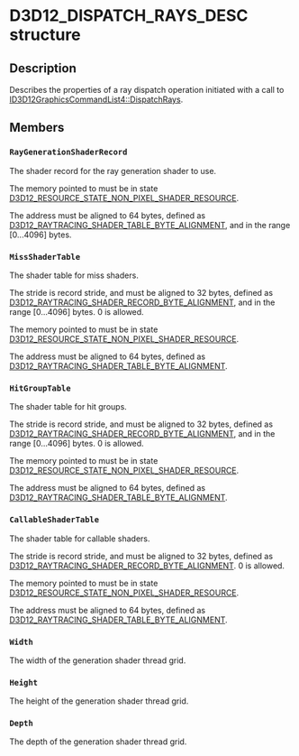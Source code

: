 # D3D12_DISPATCH_RAYS_DESC structure

## Description

Describes the properties of a ray dispatch operation initiated with a call to [ID3D12GraphicsCommandList4::DispatchRays](https://learn.microsoft.com/windows/desktop/api/d3d12/nf-d3d12-id3d12graphicscommandlist4-dispatchrays).

## Members

### `RayGenerationShaderRecord`

The shader record for the ray generation shader to use.

The memory pointed to must be in state [D3D12_RESOURCE_STATE_NON_PIXEL_SHADER_RESOURCE](https://learn.microsoft.com/windows/desktop/api/d3d12/ne-d3d12-d3d12_resource_states).

The address must be aligned to 64 bytes, defined as [D3D12_RAYTRACING_SHADER_TABLE_BYTE_ALIGNMENT](https://learn.microsoft.com/windows/desktop/direct3d12/constants), and in the range [0...4096] bytes.

### `MissShaderTable`

The shader table for miss shaders.

The stride is record stride, and must be aligned to 32 bytes, defined as [D3D12_RAYTRACING_SHADER_RECORD_BYTE_ALIGNMENT](https://learn.microsoft.com/windows/desktop/direct3d12/constants), and in the range [0...4096] bytes. 0 is allowed.

The memory pointed to must be in state [D3D12_RESOURCE_STATE_NON_PIXEL_SHADER_RESOURCE](https://learn.microsoft.com/windows/desktop/api/d3d12/ne-d3d12-d3d12_resource_states).

The address must be aligned to 64 bytes, defined as [D3D12_RAYTRACING_SHADER_TABLE_BYTE_ALIGNMENT](https://learn.microsoft.com/windows/desktop/direct3d12/constants).

### `HitGroupTable`

The shader table for hit groups.

The stride is record stride, and must be aligned to 32 bytes, defined as [D3D12_RAYTRACING_SHADER_RECORD_BYTE_ALIGNMENT](https://learn.microsoft.com/windows/desktop/direct3d12/constants), and in the range [0...4096] bytes. 0 is allowed.

The memory pointed to must be in state [D3D12_RESOURCE_STATE_NON_PIXEL_SHADER_RESOURCE](https://learn.microsoft.com/windows/desktop/api/d3d12/ne-d3d12-d3d12_resource_states).

The address must be aligned to 64 bytes, defined as [D3D12_RAYTRACING_SHADER_TABLE_BYTE_ALIGNMENT](https://learn.microsoft.com/windows/desktop/direct3d12/constants).

### `CallableShaderTable`

The shader table for callable shaders.

The stride is record stride, and must be aligned to 32 bytes, defined as [D3D12_RAYTRACING_SHADER_RECORD_BYTE_ALIGNMENT](https://learn.microsoft.com/windows/desktop/direct3d12/constants). 0 is allowed.

The memory pointed to must be in state [D3D12_RESOURCE_STATE_NON_PIXEL_SHADER_RESOURCE](https://learn.microsoft.com/windows/desktop/api/d3d12/ne-d3d12-d3d12_resource_states).

The address must be aligned to 64 bytes, defined as [D3D12_RAYTRACING_SHADER_TABLE_BYTE_ALIGNMENT](https://learn.microsoft.com/windows/desktop/direct3d12/constants).

### `Width`

The width of the generation shader thread grid.

### `Height`

The height of the generation shader thread grid.

### `Depth`

The depth of the generation shader thread grid.
